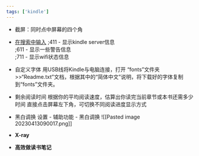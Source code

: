 ```yaml
---
tags: ['kindle']
---
```


- 截屏：同时点中屏幕的四个角

- [在搜索中输入](https://ebooks.stackexchange.com/questions/152/what-commands-can-be-given-in-the-kindles-search-box)
	;411 - 显示kindle server信息  
	;611 - 显示一些警告信息  
	;711 - 显示wifi状态信息

- 自定义字体 
	用USB线将Kindle与电脑连接，打开 “fonts”文件夹>>“Readme.txt”文档，根据其中的“简体中文”说明，将下载好的字体复制到“fonts”文件夹。

- 剩余阅读时间
根据你的平均阅读速度，估算出你读完当前章节或本书还需多少时间
直接点击屏幕左下角，可切换不同阅读进度显示方式

- 黑白调换
设置 - 辅助功能 - 黑白调换 
![[Pasted image 20230413090017.png]]


- **X-ray** 


-  **高效做读书笔记**






















